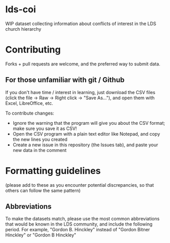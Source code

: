# lds-coi
WIP dataset collecting information about conflicts of interest in the LDS church hierarchy

# Contributing
Forks + pull requests are welcome, and the preferred way to submit data.

## For those unfamiliar with git / Github
If you don't have time / interest in learning, just download the CSV files (click the file -> Raw -> Right click -> "Save As..."), and open them with Excel, LibreOffice, etc.

To contribute changes:

- Ignore the warning that the program will give you about the CSV format; make sure you save it as CSV!
- Open the CSV program with a plain text editor like Notepad, and copy the new lines you created
- Create a new issue in this repository (the Issues tab), and paste your new data in the comment

# Formatting guidelines
(please add to these as you encounter potential discrepancies, so that others can follow the same pattern)

## Abbreviations
To make the datasets match, please use the most common abbreviations that would be known in the LDS community, and include the following period. For example, "Gordon B. Hinckley" instead of "Gordon Bitner Hinckley" or "Gordon B Hinckley"

